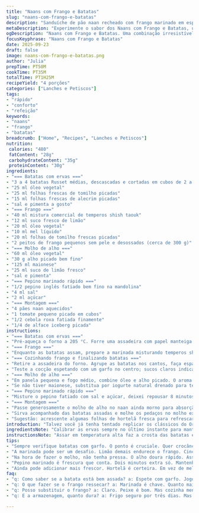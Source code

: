 ```yaml
---
title: "Naans com Frango e Batatas"
slug: "naans-com-frango-e-batatas"
description: "Sanduíche de pão naan recheado com frango marinado em especiarias tipo shish taouk, acompanhado de batatas assadas com ervas frescas e molho cremoso de alho. Inclui ainda fatias crocantes de pepino marinado rápido, tomate e cebola roxa equilibrando texturas e sabores. Preparação envolve técnicas simples mas atenção aos tempos e pontos certos para evitar frango seco ou batata mal assada."
metaDescription: "Experimente o sabor dos Naans com Frango e Batatas, um sanduíche recheado e aromático que traz a essência do Oriente Médio."
ogDescription: "Naans com Frango e Batatas. Uma combinação irresistível de sabores e texturas que vai te conquistar."
focusKeyphrase: "Naans com Frango e Batatas"
date: 2025-09-23
draft: false
image: naans-com-frango-e-batatas.png
author: "Julia"
prepTime: PT50M
cookTime: PT35M
totalTime: PT1H25M
recipeYield: "4 porções"
categories: ["Lanches e Petiscos"]
tags:
- "rápido"
- "conforto"
- "refeição"
keywords:
- "naans"
- "frango"
- "batatas"
breadcrumb: ["Home", "Recipes", "Lanches e Petiscos"]
nutrition: 
 calories: "480"
 fatContent: "28g"
 carbohydrateContent: "35g"
 proteinContent: "30g"
ingredients:
- "=== Batatas com ervas ==="
- "3 a 4 batatas Russet médias, descascadas e cortadas em cubos de 2 a 2,5 cm"
- "25 ml óleo vegetal"
- "25 ml folhas frescas de tomilho picadas"
- "15 ml folhas frescas de alecrim picadas"
- "sal e pimenta a gosto"
- "=== Frango ==="
- "40 ml mistura comercial de temperos shish taouk"
- "12 ml suco fresco de limão"
- "20 ml óleo vegetal"
- "10 ml mel líquido"
- "20 ml folhas de tomilho frescas picadas"
- "2 peitos de frango pequenos sem pele e desossados (cerca de 300 g)"
- "=== Molho de alho ==="
- "60 ml óleo vegetal"
- "30 g alho picado bem fino"
- "125 ml maionese"
- "25 ml suco de limão fresco"
- "sal e pimenta"
- "=== Pepino marinado rápido ==="
- "1/2 pepino inglês fatiado bem fino na mandolina"
- "4 ml sal"
- "2 ml açúcar"
- "=== Montagem ==="
- "4 pães naan aquecidos"
- "1 tomate pequeno picado em cubos"
- "1/2 cebola roxa fatiada finamente"
- "1/4 de alface iceberg picada"
instructions:
- "=== Batatas com ervas ==="
- "Pré-aqueça o forno a 205 °C. Forre uma assadeira com papel manteiga para evitar que grude. Misture as batatas com óleo, tomilho, alecrim, sal e pimenta. Espalhe em camada única na assadeira. Coloque no forno por cerca de 23 minutos até começar a dourar por fora e quase macia tampando com um garfo. Importante virar na metade para dourar por igual e evitar batata crua dentro."
- "=== Frango ==="
- "Enquanto as batatas assam, prepare a marinada misturando temperos shish taouk, suco de limão, óleo, mel, tomilho, sal e pimenta. Faça umas pequenas incisões no frango para penetrar melhor o sabor. Cubra o frango com a marinada, massageando bem para não deixar área sem tempero. Deixe descansar 15 minutos no máximo; marinada longa pode endurecer a carne pela ação do limão."
- "=== Cozinhando frango e finalizando batatas ==="
- "Retire a assadeira do forno. Agrupe as batatas nos cantos, faça espaço no centro para o frango. Coloque os peitos de frango com a pele para cima, para que fiquem dourados e úmidos. Volte ao forno por mais 16 minutos, observando a cor dourada no frango e a firmeza ao toque, sem que fique seco. O molho da marinada ajuda a manter suculência."
- "Teste a cocção espetando com um garfo no centro; sucos claros indicam pronto. Cuidado para não passar do ponto ou secar; manteiga ou azeite na borda da assadeira ajudam a caramelizar batatas e frango em conjunto."
- "=== Molho de alho ==="
- "Em panela pequena e fogo médio, combine óleo e alho picado. O aroma vai subir rápido: quando os pedaços estiverem dourados (não queimados!), desligue o fogo. Transfira para tigela refratária e leve ao freezer por 8 minutos para esfriar rápido sem perder aroma. Misture a maionese e o suco de limão até homogeneizar; com o óleo com infusão de alho, bata vigorosamente para emulsificar. Tempere com sal e pimenta."
- "Se não tiver maionese, substitua por iogurte natural drenado para textura mais leve e toque azedinho."
- "=== Pepino marinado rápido ==="
- "Misture o pepino fatiado com sal e açúcar, deixei repousar 8 minutos. Aperte delicadamente para tirar excesso de água e evitar sanduíche aguado. Marinar pepino assim realça crocância e frescor, quebra a doçura do mel e gordura do molho."
- "=== Montagem ==="
- "Passe generosamente o molho de alho no naan ainda morno para absorção. Coloque fatias de frango, tomate, cebola roxa, alface e pepino marinado. Enrole firmemente ou dobre e embrulhe em papel alumínio para manter temperatura e umidade."
- "Sirva acompanhado das batatas assadas e molhe os pedaços no molho extra para explosão de sabor. Equilíbrio entre suor, crocância, suavidade do naan e ácido do limão funciona aqui."
- "Sugestão: acrescente algumas folhas de hortelã fresca para refrescar o conjunto, ou troque o mel por xarope de bordo para nota caramelizada diferente."
introduction: "Talvez você já tenha tentado replicar os clássicos do Oriente Médio em casa. Mas o combo de naan, frango shish taouk e batatas assadas com ervas sempre pede cosmopolita e conforto. A gente sabe: o frango pode ressecar ou ficar insosso, as batatas cruas por dentro e o molho meio sem graça. Aqui, as doses e técnicas vieram da experiência — o tempo da marinada certo, a temperatura da assadeira, investir numa boa emulsão no molho de alho fazem toda diferença. O pepino marinado rápido é aquele truque que ainda dá brilho e alegria à montagem. Ah, e o naan? Mais do que pão — vai ser sua base macia, acolhedora e com gostinho de casa cheia."
ingredientsNote: "Calibrar as ervas sempre no último instante para manter aroma fresco. Tome cuidado com o uso do limão: quantidade maior pode deixar o frango duro pela acidez. Se encontrar dificuldade em conseguir especiarias shish taouk, uma mistura de páprica defumada, cominho, coentro em pó, alho e canela funciona muito bem como alternativa. As batatas podem ser substituídas por batatas-doce ou mandioca, ajustando tempo de forno. O uso do óleo vegetal é para manter sabor neutro; para toque especial, azeite extravirgem é opção para o molho, desde que não passe do ponto na frigideira para não amargar."
instructionsNote: "Assar em temperatura alta faz a crosta das batatas e dourar o frango de forma uniforme. Vire as batatas na metade do tempo para evitar que cozinhem por um lado só. A marinada do frango deve ser feita com antecedência, mas não demasiado para não cozinhar a carne com limão. O ponto do frango é indicado pela mudança de cor e firmeza ao toque. O molho feito com alho dourado no óleo liberta aroma intenso sem amargar, importante desligar fogo na hora certa. A marinada do pepino corta o amargor da casca e evita água em excesso no sanduíche. O montão de ingredientes precisa estar fresco para não brigar de sabor. Envolver no papel alumínio ajuda a manter o calor e o vapor por dentro, deixando tudo úmido, principalmente se planejar servir depois."
tips:
- "Sempre verifique batatas com garfo. O ponto é cruciale. Quer crocância por fora e maciez por dentro. Ao assar poupe espaço na assadeira, ajude circulação do calor. Fique de olho na cor."
- "A marinada pode ser um desafio. Limão demais endurece o frango. Cinco a quinze minutos de espera é o ideal. Incisões pequenas ajudam penetrar sabor sem perda de suculência."
- "Na hora de fazer o molho, não tenha pressa. O alho doura rápido. Assim que ficar dourado, já retire do fogo. Resfriar no freezer, truque para manter aroma."
- "Pepino marinado é frescura que conta. Dois minutos extra só. Mantenha sempre em mente a textura. Aperte antes de usar, se não o sanduíche vira sopa."
- "Ainda pode adicionar mais frescor. Hortelã é certeira. Em vez de mel, use xarope de bordo se quiser caramelizar mais. Sempre lute por abundância de aromas."
faq:
- "q: Como saber se a batata está bem assada? a: Espete com garfo. Jogo simples. Tem que entrar fácil. Dourada é sinônimo de sabor. Se não conseguiu, mais tempo."
- "q: O que fazer se o frango ressecar? a: Marinada é chave. Quanto mais tempo, mais sabor. Mas cuidado com acidez. Jogue limão na hora certa, para evitar carne firme."
- "q: Posso substituir o frango? a: Claro. Peixe é bom. Mas cozinha menos tempo. O molho de alho também combina. E aí, a escolha é sua."
- "q: E a armazenagem, quanto dura? a: Frigo seguro por três dias. Mas para o naan, firminho, melhor na frigideira. Aquecer muito no micro-ondas acaba com a textura."

---
```

